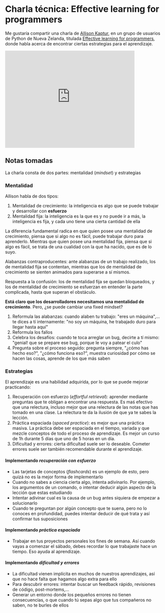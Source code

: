 # Charla técnica: Effective learning for programmers

Me gustaría compartir una charla de [Allison Kaptur], en un grupo de usuarios de Python de Nueva Zelanda, titulada [Effective learning for programmers], donde habla acerca de encontrar ciertas estrategias para el aprendizaje.

<iframe width="420"
        height="315"
        src="https://www.youtube.com/embed/Mcc6JEhDSpo"
        frameborder="0"
        allowfullscreen></iframe>

<!-- more -->

## Notas tomadas

La charla consta de dos partes: mentalidad (*mindset*) y estrategias

### Mentalidad

Allison habla de dos tipos:

1. Mentalidad de crecimiento: la inteligencia es algo que se puede trabajar y desarrollar con **esfuerzo**
2. Mentalidad fija: la inteligencia es la que es y no puede ir a más, la inteligencia es fija, y cada uno tiene una cierta cantidad de ella

La diferencia fundamental radica en que quien posee una mentalidad de crecimiento, piensa que si algo no es fácil, puede trabajar duro para aprenderlo. Mientras que quien posee una mentalidad fija, piensa que si algo es fácil, se trata de una cualidad con la que ha nacido, que es de lo suyo.

Alabanzas contraproducentes: ante alabanzas de un trabajo realizado, los de mentalidad fija se contentan, mientras que los de mentalidad de crecimiento se sienten animados para superarse a sí mismos.

Respuesta a la confusión: los de mentalidad fija se quedan bloqueados, y los de mentalidad de crecimiento se esfuerzan en entender la parte complicada, hasta que superan el obstáculo.

**Está claro que los desarrolladores necesitamos una mentalidad de crecimiento**. Pero, ¿se puede cambiar una fixed mindset?

1. Reformula las alabanzas: cuando alaben tu trabajo: "eres un máquina",... te dices a tí internamente: "no soy un máquina, he trabajado duro para llegar hasta aquí"
2. Reformula los fallos
3. Celebra los desafíos: cuando te toca arreglar un bug, decirte a tí mismo: "genial! que se prepare ese bug, porque le voy a patear el culo"
4. Pregunta sobre el proceso seguido: pregunta siempre, "¿cómo has hecho eso?", "¿cómo funciona eso?", muestra curiosidad por cómo se hacen las cosas, aprende de los que más saben

### Estrategias

El aprendizaje es una habilidad adquirida, por lo que se puede mejorar practicando:

1. Recuperación con esfuerzo (*effortful retrieval*): aprender mediante preguntas que te obligan a encontrar una respuesta. Es maś efectivo que una relectura, incluso mejor que una relectura de las notas que has tomado en una clase. La relectura te da la ilusión de que ya te sabes la lección. 
2. Práctica espaciada (*spaced practice*): es mejor que una práctica masiva. La práctica debe ser espaciada en el tiempo, variada y que mezcle conceptos de todo el proceso de aprendizaje. Es mejor un curso de 1h durante 5 días que uno de 5 horas en un día. 
3. Dificultad y errores: cierta dificultad suele ser lo deseable. Cometer errores suele ser también recomendable durante el aprendizaje. 

#### Implementando *recuperación con esfuerzo*

- Las tarjetas de conceptos (*flashcards*) es un ejemplo de esto, pero quizá no es la mejor forma de implementarlo
- Cuando no sabes a ciencia cierta algo, intenta adivinarlo. Por ejemplo, los argumentos de un comando, o intentar deducir algún aspecto de la lección que estas estudiando
- Intentar adivinar cual es la causa de un bug antes siquiera de empezar a solucionarlo
- Cuando te preguntan por algún concepto que te suena, pero no lo conoces en profundidad, puedes intentar deducir de qué trata y así confirmar tus suposiciones

#### Implementando *práctica espaciada*

- Trabajar en tus proyectos personales los fines de semana. Así cuando vayas a comenzar el sábado, debes recordar lo que trabajaste hace un tiempo. Eso ayuda al aprendizaje.

#### Implementando *dificultad y errores*

- La dificultad vienen implícita en muchos de nuestros aprendizajes, así que no hace falta que hagamos algo extra para ello
- Para descubrir errores: intentar buscar un feedback rápido, revisiones de código, post-mortems,...
- Generar un entorno donde los pequeños errores no tienen consecuencias, o que cuando tú sepas algo que tus compañeros no saben, no te burles de ellos

[Allison Kaptur]: http://akaptur.com/
[Effective learning for programmers]: https://www.youtube.com/embed/Mcc6JEhDSpo

